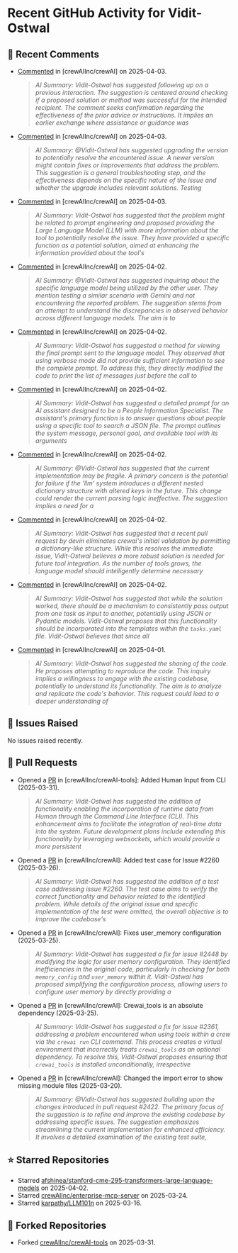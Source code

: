 # Recent GitHub Activity for Vidit-Ostwal

## 💬 Recent Comments
- [Commented](https://github.com/crewAIInc/crewAI/issues/2288#issuecomment-2776559533) in [crewAIInc/crewAI] on 2025-04-03.
  > *AI Summary: Vidit-Ostwal has suggested following up on a previous interaction. The suggestion is centered around checking if a proposed solution or method was successful for the intended recipient. The comment seeks confirmation regarding the effectiveness of the prior advice or instructions. It implies an earlier exchange where assistance or guidance was*
- [Commented](https://github.com/crewAIInc/crewAI/issues/2101#issuecomment-2776553749) in [crewAIInc/crewAI] on 2025-04-03.
  > *AI Summary: @Vidit-Ostwal has suggested upgrading the version to potentially resolve the encountered issue. A newer version might contain fixes or improvements that address the problem. This suggestion is a general troubleshooting step, and the effectiveness depends on the specific nature of the issue and whether the upgrade includes relevant solutions. Testing*
- [Commented](https://github.com/crewAIInc/crewAI/issues/2508#issuecomment-2776524457) in [crewAIInc/crewAI] on 2025-04-03.
  > *AI Summary: Vidit-Ostwal has suggested that the problem might be related to prompt engineering and proposed providing the Large Language Model (LLM) with more information about the tool to potentially resolve the issue. They have provided a specific function as a potential solution, aimed at enhancing the information provided about the tool's*
- [Commented](https://github.com/crewAIInc/crewAI/issues/2508#issuecomment-2773146947) in [crewAIInc/crewAI] on 2025-04-02.
  > *AI Summary: @Vidit-Ostwal has suggested inquiring about the specific language model being utilized by the other user. They mention testing a similar scenario with Gemini and not encountering the reported problem. The suggestion stems from an attempt to understand the discrepancies in observed behavior across different language models. The aim is to*
- [Commented](https://github.com/crewAIInc/crewAI/issues/2508#issuecomment-2773137518) in [crewAIInc/crewAI] on 2025-04-02.
  > *AI Summary: Vidit-Ostwal has suggested a method for viewing the final prompt sent to the language model. They observed that using verbose mode did not provide sufficient information to see the complete prompt. To address this, they directly modified the code to print the list of messages just before the call to*
- [Commented](https://github.com/crewAIInc/crewAI/issues/2508#issuecomment-2773121476) in [crewAIInc/crewAI] on 2025-04-02.
  > *AI Summary: Vidit-Ostwal has suggested a detailed prompt for an AI assistant designed to be a People Information Specialist. The assistant's primary function is to answer questions about people using a specific tool to search a JSON file. The prompt outlines the system message, personal goal, and available tool with its arguments*
- [Commented](https://github.com/crewAIInc/crewAI/issues/2508#issuecomment-2772748349) in [crewAIInc/crewAI] on 2025-04-02.
  > *AI Summary: @Vidit-Ostwal has suggested that the current implementation may be fragile. A primary concern is the potential for failure if the 'llm' system introduces a different nested dictionary structure with altered keys in the future. This change could render the current parsing logic ineffective. The suggestion implies a need for a*
- [Commented](https://github.com/crewAIInc/crewAI/issues/2508#issuecomment-2772740950) in [crewAIInc/crewAI] on 2025-04-02.
  > *AI Summary: Vidit-Ostwal has suggested that a recent pull request by devin eliminates crewai's initial validation by permitting a dictionary-like structure. While this resolves the immediate issue, Vidit-Ostwal believes a more robust solution is needed for future tool integration. As the number of tools grows, the language model should intelligently determine necessary*
- [Commented](https://github.com/crewAIInc/crewAI/issues/1977#issuecomment-2772555576) in [crewAIInc/crewAI] on 2025-04-02.
  > *AI Summary: Vidit-Ostwal has suggested that while the solution worked, there should be a mechanism to consistently pass output from one task as input to another, potentially using JSON or Pydantic models. Vidit-Ostwal proposes that this functionality should be incorporated into the templates within the `tasks.yaml` file. Vidit-Ostwal believes that since all*
- [Commented](https://github.com/crewAIInc/crewAI/issues/2508#issuecomment-2770437182) in [crewAIInc/crewAI] on 2025-04-01.
  > *AI Summary: Vidit-Ostwal has suggested the sharing of the code. He proposes attempting to reproduce the code. This inquiry implies a willingness to engage with the existing codebase, potentially to understand its functionality. The aim is to analyze and replicate the code's behavior. This request could lead to a deeper understanding of*

## 🐛 Issues Raised
No issues raised recently.

## 🚀 Pull Requests
- Opened a [PR](https://github.com/crewAIInc/crewAI-tools/pull/251) in [crewAIInc/crewAI-tools]: Added Human Input from CLI (2025-03-31).
  > *AI Summary: Vidit-Ostwal has suggested the addition of functionality enabling the incorporation of runtime data from Human through the Command Line Interface (CLI). This enhancement aims to facilitate the integration of real-time data into the system. Future development plans include extending this functionality by leveraging websockets, which would provide a more persistent*
- Opened a [PR](https://github.com/crewAIInc/crewAI/pull/2484) in [crewAIInc/crewAI]: Added test case for Issue #2260 (2025-03-26).
  > *AI Summary: Vidit-Ostwal has suggested the addition of a test case addressing issue #2260. The test case aims to verify the correct functionality and behavior related to the identified problem. While details of the original issue and specific implementation of the test were omitted, the overall objective is to improve the codebase's*
- Opened a [PR](https://github.com/crewAIInc/crewAI/pull/2469) in [crewAIInc/crewAI]: Fixes user_memory configuration (2025-03-25).
  > *AI Summary: Vidit-Ostwal has suggested a fix for issue #2448 by modifying the logic for user memory configuration. They identified inefficiencies in the original code, particularly in checking for both `memory_config` and `user_memory` within it. Vidit-Ostwal has proposed simplifying the configuration process, allowing users to configure user memory by directly providing a*
- Opened a [PR](https://github.com/crewAIInc/crewAI/pull/2468) in [crewAIInc/crewAI]: Crewai_tools is an absolute dependency (2025-03-25).
  > *AI Summary: Vidit-Ostwal has suggested a fix for issue #2361, addressing a problem encountered when using tools within a crew via the `crewai run` CLI command. This process creates a virtual environment that incorrectly treats `crewai_tools` as an optional dependency. To resolve this, Vidit-Ostwal proposes ensuring that `crewai_tools` is installed unconditionally, irrespective*
- Opened a [PR](https://github.com/crewAIInc/crewAI/pull/2423) in [crewAIInc/crewAI]: Changed the import error to show missing module files (2025-03-20).
  > *AI Summary: @Vidit-Ostwal has suggested building upon the changes introduced in pull request #2422. The primary focus of the suggestion is to refine and improve the existing codebase by addressing specific issues. The suggestion emphasizes streamlining the current implementation for enhanced efficiency. It involves a detailed examination of the existing test suite,*

## ⭐ Starred Repositories
- Starred [afshinea/stanford-cme-295-transformers-large-language-models](https://github.com/afshinea/stanford-cme-295-transformers-large-language-models) on 2025-04-02.
- Starred [crewAIInc/enterprise-mcp-server](https://github.com/crewAIInc/enterprise-mcp-server) on 2025-03-24.
- Starred [karpathy/LLM101n](https://github.com/karpathy/LLM101n) on 2025-03-16.

## 🍴 Forked Repositories
- Forked [crewAIInc/crewAI-tools](https://github.com/Vidit-Ostwal/crewAI-tools) on 2025-03-31.
